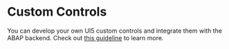 # Custom Controls

You can develop your own UI5 custom controls and integrate them with the ABAP backend. Check out [this guideline](https://community.sap.com/t5/technology-blogs-by-members/abap2ui5-11-extensions-ii-guideline-for-developing-new-features-in/ba-p/13576797) to learn more.
